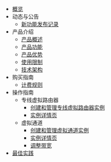 - [概览](/uplvr/README.md)
- 动态与公告
  - [新功能发布记录](/uplvr/newfunctions/newfunctions.md)
- 产品介绍
  * [产品概述](/uplvr/intro/description.md)
  * [产品功能](/uplvr/intro/function.md)
  * [产品优势](/uplvr/intro/advantages.md)
  * [使用限制](/uplvr/intro/limit.md)
  * [技术架构](/uplvr/intro/architecture.md)
- 购买指南
  - [计费规则](/uplvr/buy/charge.md)
- 操作指南
  * 专线虚拟路由器
    * [创建和管理专线虚拟路由器实例](/uplvr/guide/virtualrouter.md)
    * [实例详情页](/uplvr/guide/virtualrouter_luyoutab.md)
  * 虚拟通道
    * [创建和管理虚拟通道实例](/uplvr/guide/virtualchannel.md)
    * [实例详情页](/uplvr/guide/virtualchannel_detail.md)
    * [调整带宽](uplvr/guide/virtualchannel_change.md)
- [最佳实践](/uplvr/bestpractice/bestpractice.md)


